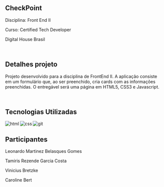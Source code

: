 ## CheckPoint
<p>Disciplina: Front End II</p>
<p>Curso: Certified Tech Developer</p> 
<p>Digital House Brasil</p>

<br>

## Detalhes projeto
<p>Projeto desenvolvido para a disciplina de FrontEnd II.
A aplicação consiste em um formulário que, ao ser preenchido, cria cards com as informações preenchidas.
O entregável será uma página em HTML5, CSS3 e Javascript.</p>

<br>

## Tecnologias Utilizadas
<img align="left" alt="html" src="https://img.shields.io/badge/HTML5-E34F26?style=for-the-badge&logo=html5&logoColor=white" />
<img align="left" align="left" alt="css" src="https://img.shields.io/badge/CSS3-1572B6?style=for-the-badge&logo=css3&logoColor=white" />
<img align="left" align="left" alt="git" src="https://img.shields.io/badge/JavaScript-323330?style=for-the-badge&logo=javascript&logoColor=F7DF1E" />


<br>

## Participantes
<p>Leonardo Martinez Belasques Gomes</p>
<p>Tamiris Rezende Garcia Costa</p>
<p>Vinicius Bretzke</p>
<p>Caroline Bert</p>

